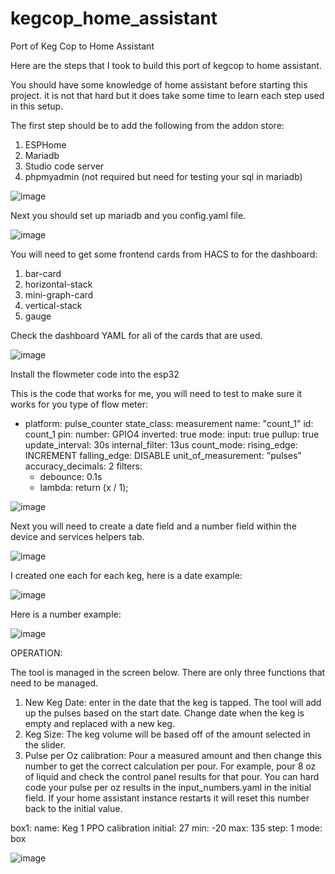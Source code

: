 # kegcop_home_assistant
Port of Keg Cop to Home Assistant

Here are the steps that I took to build this port of kegcop to home assistant. 

You should have some knowledge of home assistant before starting this project. it is not that hard but it does take some time to learn each step used in this setup.

The first step should be to add the following from the addon store:

1. ESPHome
2. Mariadb
3. Studio code server
4. phpmyadmin (not required but need for testing your sql in mariadb)

![image](https://user-images.githubusercontent.com/18006478/231231123-34866229-236c-4ee7-88ad-a8f03e4cdc4d.png)

Next you should set up mariadb and you config.yaml file.

![image](https://user-images.githubusercontent.com/18006478/231232551-13966eaf-0915-4fb3-9a5f-a5c2a4cc7f60.png)

You will need to get some frontend cards from HACS to for the dashboard:

1. bar-card
2. horizontal-stack
3. mini-graph-card
4. vertical-stack
5. gauge

Check the dashboard YAML for all of the cards that are used.

![image](https://user-images.githubusercontent.com/18006478/231233536-0c225c4e-7218-4e61-aa11-e33daec03632.png)

Install the flowmeter code into the esp32

This is the code that works for me, you will need to test to make sure it works for you type of flow meter:

  - platform: pulse_counter
    state_class: measurement
    name: "count_1"
    id: count_1
    pin: 
      number: GPIO4
      inverted: true
      mode:
        input: true
        pullup: true
    update_interval: 30s
    internal_filter: 13us
    count_mode:
      rising_edge: INCREMENT
      falling_edge: DISABLE
    unit_of_measurement: "pulses"
    accuracy_decimals: 2
    filters:
     - debounce: 0.1s
     - lambda: return (x / 1);  
     


![image](https://user-images.githubusercontent.com/18006478/231233758-487a1834-8616-4218-b0d2-a07ae0db0021.png)

Next you will need to create a date field and a number field within the device and services helpers tab.


![image](https://user-images.githubusercontent.com/18006478/231233964-64242ba4-fc3b-4ae0-8100-e579d777f6f6.png)

I created one each for each keg, here is a date example:

![image](https://user-images.githubusercontent.com/18006478/231234120-f3298b70-ba44-4e18-a36e-c2451879764b.png)

 Here is a number example:

![image](https://user-images.githubusercontent.com/18006478/231234289-f9f20836-82ce-4cc4-a398-f9f751df5748.png)


OPERATION:

The tool is managed in the screen below. There are only three functions that need to be managed.

1. New Keg Date: enter in the date that the keg is tapped. The tool will add up the pulses based on the start date.  Change date when the keg is empty and replaced with a new keg.
2. Keg Size: The keg volume will be based off of the amount selected in the slider.  
3. Pulse per Oz calibration: Pour a measured amount and then change this number to get the correct calculation per pour.  For example, pour 8 oz of liquid and check the control panel results for that pour.  You can hard code your pulse per oz results in the input_numbers.yaml in the initial field. If your home assistant instance restarts it will reset this number back to the initial value.

box1:
  name: Keg 1 PPO calibration
  initial: 27
  min: -20
  max: 135
  step: 1
  mode: box
  

![image](https://user-images.githubusercontent.com/18006478/231262928-adf5e2c3-fcdf-4cff-aae1-2358c28e329b.png)


